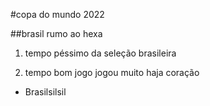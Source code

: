 #copa do mundo 2022

##brasil rumo ao hexa

1. tempo péssimo da seleção brasileira 

2. tempo bom jogo jogou muito haja coração 

- Brasilsilsil